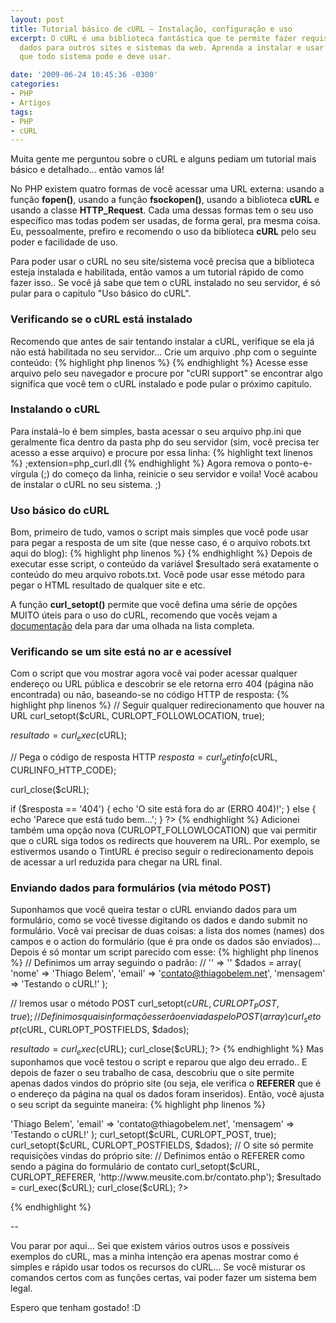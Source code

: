 ```yaml
---
layout: post
title: Tutorial básico de cURL – Instalação, configuração e uso
excerpt: O cURL é uma biblioteca fantástica que te permite fazer requisições e enviar
  dados para outros sites e sistemas da web. Aprenda a instalar e usar essa ferramenta
  que todo sistema pode e deve usar.

date: '2009-06-24 10:45:36 -0300'
categories:
- PHP
- Artigos
tags:
- PHP
- cURL
---
```

Muita gente me perguntou sobre o cURL e alguns pediam um tutorial mais básico e detalhado... então vamos lá!

No PHP existem quatro formas de você acessar uma URL externa: usando a função <strong>fopen()</strong>, usando a função <strong>fsockopen()</strong>, usando a biblioteca <strong>cURL</strong> e usando a classe <strong>HTTP_Request</strong>. Cada uma dessas formas tem o seu uso específico mas todas podem ser usadas, de forma geral, pra mesma coisa. Eu, pessoalmente, prefiro e recomendo o uso da biblioteca <strong>cURL</strong> pelo seu poder e facilidade de uso.

Para poder usar o cURL no seu site/sistema você precisa que a biblioteca esteja instalada e habilitada, então vamos a um tutorial rápido de como fazer isso.. Se você já sabe que tem o cURL instalado no seu servidor, é só pular para o capitulo "Uso básico do cURL".

<h3>Verificando se o cURL está instalado</h3>
Recomendo que antes de sair tentando instalar a cURL, verifique se ela já não está habilitada no seu servidor... Crie um arquivo .php com o seguinte conteúdo:
{% highlight php linenos %}
<?php
  // Exibe informações relativas ao PHP e suas extensões
  phpinfo();
?>
{% endhighlight %}
Acesse esse arquivo pelo seu navegador e procure por "cURl support" se encontrar algo significa que você tem o cURL instalado e pode pular o próximo capitulo.

<h3>Instalando o cURL</h3>
Para instalá-lo é bem simples, basta acessar o seu arquivo php.ini que geralmente fica dentro da pasta php do seu servidor (sim, você precisa ter acesso a esse arquivo) e procure por essa linha:
{% highlight text linenos %}
;extension=php_curl.dll
{% endhighlight %}
Agora remova o ponto-e-vírgula (;) do começo da linha, reinicie o seu servidor e voila! Você acabou de instalar o cURL no seu sistema. ;)

<h3>Uso básico do cURL</h3>
Bom, primeiro de tudo, vamos o script mais simples que você pode usar para pegar a resposta de um site (que nesse caso, é o arquivo robots.txt aqui do blog):
{% highlight php linenos %}
<?php
  // Inicia o cURL acessando uma URL
  $cURL = curl_init('http://blog.thiagobelem.net/robots.txt');
  // Define a opção que diz que você quer receber o resultado encontrado
  curl_setopt($cURL, CURLOPT_RETURNTRANSFER, true);
  // Executa a consulta, conectando-se ao site e salvando o resultado na variável $resultado
  $resultado = curl_exec($cURL);
  // Encerra a conexão com o site
  curl_close($cURL);
?>
{% endhighlight %}
Depois de executar esse script, o conteúdo da variável $resultado será exatamente o conteúdo do meu arquivo robots.txt. Você pode usar esse método para pegar o HTML resultado de qualquer site e etc.

A função <strong>curl_setopt()</strong> permite que você defina uma série de opções MUITO úteis para o uso do cURL, recomendo que vocês vejam a [documentação](http://br2.php.net/manual/pt_BR/function.curl-setopt.php) dela para dar uma olhada na lista completa.

<h3>Verificando se um site está no ar e acessível</h3>
Com o script que vou mostrar agora você vai poder acessar qualquer endereço ou URL pública e descobrir se ele retorna erro 404 (página não encontrada) ou não, baseando-se no código HTTP de resposta:
{% highlight php linenos %}
<?php
  $cURL = curl_init('http://www.sitequenaoexiste.net.br');
  curl_setopt($cURL, CURLOPT_RETURNTRANSFER, true);

  // Seguir qualquer redirecionamento que houver na URL
  curl_setopt($cURL, CURLOPT_FOLLOWLOCATION, true);

  $resultado = curl_exec($cURL);

  // Pega o código de resposta HTTP
  $resposta = curl_getinfo($cURL, CURLINFO_HTTP_CODE);

  curl_close($cURL);

  if ($resposta == '404') {
    echo 'O site está fora do ar (ERRO 404)!';
  } else {
    echo 'Parece que está tudo bem...';
  }
?>
{% endhighlight %}
Adicionei também uma opção nova (CURLOPT_FOLLOWLOCATION) que vai permitir que o cURL siga todos os redirects que houverem na URL. Por exemplo, se estivermos usando o TintURL é preciso seguir o redirecionamento depois de acessar a url reduzida para chegar na URL final.

<h3>Enviando dados para formulários (via método POST)</h3>
Suponhamos que você queira testar o cURL enviando dados para um formulário, como se você tivesse digitando os dados e dando submit no formulário. Você vai precisar de duas coisas: a lista dos nomes (names) dos campos e o action do formulário (que é pra onde os dados são enviados)... Depois é só montar um script parecido com esse:
{% highlight php linenos %}
<?php
  // Aqui entra o action do formulário - pra onde os dados serão enviados
  $cURL = curl_init('http://www.meusite.com.br/envia.php');
  curl_setopt($cURL, CURLOPT_RETURNTRANSFER, true);

  // Definimos um array seguindo o padrão:
  //  '<name do input>' => '<valor inserido>'
  $dados = array(
    'nome' => 'Thiago Belem',
    'email' => 'contato@thiagobelem.net',
    'mensagem' => 'Testando o cURL!'
  );

  // Iremos usar o método POST
  curl_setopt($cURL, CURLOPT_POST, true);
  // Definimos quais informações serão enviadas pelo POST (array)
  curl_setopt($cURL, CURLOPT_POSTFIELDS, $dados);

  $resultado = curl_exec($cURL);
  curl_close($cURL);
?>
{% endhighlight %}
Mas suponhamos que você testou o script e reparou que algo deu errado.. E depois de fazer o seu trabalho de casa, descobriu que o site permite apenas dados vindos do próprio site (ou seja, ele verifica o <strong>REFERER</strong> que é o endereço da página na qual os dados foram inseridos). Então, você ajusta o seu script da seguinte maneira:
{% highlight php linenos %}
<?php
  $cURL = curl_init('http://www.meusite.com.br/envia.php');
  curl_setopt($cURL, CURLOPT_RETURNTRANSFER, true);

  $dados = array(
    'nome' => 'Thiago Belem',
    'email' => 'contato@thiagobelem.net',
    'mensagem' => 'Testando o cURL!'
  );

  curl_setopt($cURL, CURLOPT_POST, true);
  curl_setopt($cURL, CURLOPT_POSTFIELDS, $dados);

  // O site só permite requisições vindas do próprio site:
  // Definimos então o REFERER como sendo a página do formulário de contato
  curl_setopt($cURL, CURLOPT_REFERER, 'http://www.meusite.com.br/contato.php');

  $resultado = curl_exec($cURL);
  curl_close($cURL);
?>
{% endhighlight %}

--

Vou parar por aqui... Sei que existem vários outros usos e possíveis exemplos do cURL, mas a minha intenção era apenas mostrar como é simples e rápido usar todos os recursos do cURL... Se você misturar os comandos certos com as funções certas, vai poder fazer um sistema bem legal.

Espero que tenham gostado! :D

